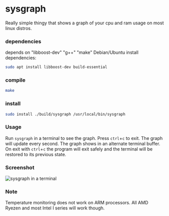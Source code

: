 # sysgraph
Really simple thingy that shows a graph of your cpu and ram usage on most linux distros.
### dependencies
depends on "libboost-dev" "g++" "make"
Debian/Ubuntu install dependencies:
```sh
sudo apt install libboost-dev build-essential
```
### compile
```sh
make
```
### install
```sh
sudo install ./build/sysgraph /usr/local/bin/sysgraph
```
### Usage
Run `sysgraph` in a terminal to see the graph. Press `ctrl`+`c` to exit.
The graph will update every second. The graph shows in an alternate terminal buffer.
On exit with `ctrl`+`c` the program will exit safely and 
the terminal will be restored to its previous state.

### Screenshot
<img src="https://cdn.sophuwu.site/img/sysgraph.png" alt="sysgraph in a terminal"></img>

### Note

Temperature monitoring does not work on ARM processors. All AMD Ryezen and most Intel I series will work though.
